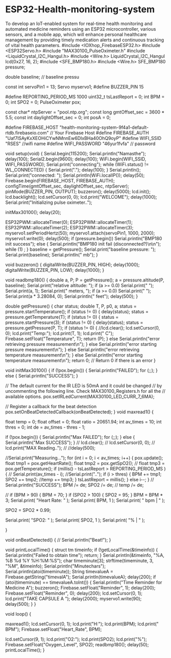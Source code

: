 # ESP32-Health-monitoring-system
To develop an IoT-enabled system for real-time health monitoring and automated medicine reminders using an ESP32 microcontroller, various sensors, and a mobile app, which will enhance personal healthcare management by providing timely medication alerts and continuous tracking of vital health parameters.
#include <IOXhop_FirebaseESP32.h>
#include <ESP32Servo.h>
#include "MAX30100_PulseOximeter.h"
#include <LiquidCrystal_I2C_Hangul.h>
#include <Wire.h>
LiquidCrystal_I2C_Hangul lcd(0x27, 16, 2);
#include <SFE_BMP180.h>
#include <Wire.h>
SFE_BMP180 pressure;

double baseline;  // baseline pressu

const int servoPin1 = 13;
Servo myservo1;
#define BUZZER_PIN 15

#define REPORTING_PERIOD_MS 1000
uint32_t tsLastReport = 0;
int BPM = 0;
int SPO2 = 0;
PulseOximeter pox;

const char* ntpServer = "pool.ntp.org";
const long gmtOffset_sec = 3600 * 5.5;
const int daylightOffset_sec = 0;
int posA = 0;

#define FIREBASE_HOST "health-monitoring-system-9f4a1-default-rtdb.firebaseio.com"  // Your Firebase Host
#define FIREBASE_AUTH "Uaf7lSAyKxXEOHiCYwNMnnEw6DIxBHa40OhQ9oyP"
#define WIFI_SSID "RSES"   //wifi name
#define WIFI_PASSWORD "46yur1fvfa"  // password

void setup(void) {
  Serial.begin(115200);
  Serial.println("Namasthe");
  delay(100);
  Serial2.begin(9600);
  delay(100);
  WiFi.begin(WIFI_SSID, WIFI_PASSWORD);
  Serial.print("connecting");
  while (WiFi.status() != WL_CONNECTED) {
    Serial.print(".");
    delay(100);
  }
  Serial.println();
  Serial.print("connected: ");
  Serial.println(WiFi.localIP());
  delay(50);
  Firebase.begin(FIREBASE_HOST, FIREBASE_AUTH);
  configTime(gmtOffset_sec, daylightOffset_sec, ntpServer);
  pinMode(BUZZER_PIN, OUTPUT);
  buzzeron();
  delay(5000);
  lcd.init();
  lcd.backlight();
  lcd.setCursor(0, 0);
  lcd.print("WELCOME");
  delay(1000);
  Serial.print("Initializing pulse oximeter..");

  initMax30100();
  delay(20);

  ESP32PWM::allocateTimer(0);
  ESP32PWM::allocateTimer(1);
  ESP32PWM::allocateTimer(2);
  ESP32PWM::allocateTimer(3);
  myservo1.setPeriodHertz(50);
  myservo1.attach(servoPin1, 1000, 2000);
  myservo1.write(0);
  delay(500);
  if (pressure.begin())
    Serial.println("BMP180 init success");
  else {
    Serial.println("BMP180 init fail (disconnected?)\n\n");
    while (1)
      ;
  }
  baseline = getPressure();
  Serial.print("baseline pressure: ");
  Serial.print(baseline);
  Serial.println(" mb");
}

void buzzeron() {
  digitalWrite(BUZZER_PIN, HIGH);
  delay(1000);
  digitalWrite(BUZZER_PIN, LOW);
  delay(1000);
}

void readbmp180() {
  double a, P;
  P = getPressure();
  a = pressure.altitude(P, baseline);
  Serial.print("relative altitude: ");
  if (a >= 0.0) Serial.print(" ");
  Serial.print(a, 1);
  Serial.print(" meters, ");
  if (a >= 0.0) Serial.print(" ");
  Serial.print(a * 3.28084, 0);
  Serial.println(" feet");
  delay(500);
}

double getPressure() {
  char status;
  double T, P, p0, a;
  status = pressure.startTemperature();
  if (status != 0) {
    delay(status);
    status = pressure.getTemperature(T);
    if (status != 0) {
      status = pressure.startPressure(3);
      if (status != 0) {
        delay(status);
        status = pressure.getPressure(P, T);
        if (status != 0) {
          //lcd.clear();
          lcd.setCursor(0, 0);
          lcd.print("Temp:");
          lcd.print(T, 1);
          lcd.print(" C");
          Firebase.setFloat("Temperature", T);
          return (P);
        } else Serial.println("error retrieving pressure measurement\n");
      } else Serial.println("error starting pressure measurement\n");
    } else Serial.println("error retrieving temperature measurement\n");
  } else Serial.println("error starting temperature measurement\n");
  return 0;  // Return 0 if there is an error
}

void initMax30100()
{
  if (!pox.begin()) {
    Serial.println("FAILED");
    for (;;);
  } else {
    Serial.println("SUCCESS");
  }

  // The default current for the IR LED is 50mA and it could be changed
  //   by uncommenting the following line. Check MAX30100_Registers.h for all the
  //   available options.
  pox.setIRLedCurrent(MAX30100_LED_CURR_7_6MA);

  // Register a callback for the beat detection
  pox.setOnBeatDetectedCallback(onBeatDetected);
}
void maxread1()
{

  float temp = 0;
  float offset = 0;
  float ratio = 20651.94;
  int av_times = 10;
  int thres = 0;
  int de = av_times - thres - 1;

  if (!pox.begin()) {
    Serial.println("Max FAILED");
    for (;;);
  } else {
    Serial.println("Max SUCCESS");
  }
  //  lcd.clear();
  //  lcd.setCursor(0, 0);
  //  lcd.print("MAX Reading..");
  //  //delay(500);

  //Serial.print("Measuring...");
  for (int  i = 0; i < av_times; i++) {
    pox.update();
    float tmp1 = pox.getHeartRate();
    float tmp2 = pox.getSpO2();
    // float tmp3 = pox.getTemperature();
    if (millis() - tsLastReport > REPORTING_PERIOD_MS ) {
      // Serial.print(av_times - i);
      //Serial.print("..");
      if (i > thres) {
        BPM += tmp1;
        SPO2 += tmp2;
        //temp += tmp3;
      }
      tsLastReport = millis();
    }
    else
      i--;
  }
 // Serial.println("SUCCESS");
  BPM /= de;
  SPO2 /= de;
  // temp /= de;

  //
  if (BPM > 90) {
    BPM = 70;
  }
  if (SPO2 > 100) {
    SPO2 = 95;
  }
  BPM = BPM * 3;
  Serial.print( "Heart Rate: " );
  Serial.print( BPM, 1 );
  Serial.print( " bpm | " );

  SPO2 = SPO2 * 0.99;

  Serial.print( "SPO2: " );
  Serial.print( SPO2, 1 );
  Serial.print( "% | " );

}

void onBeatDetected()
{
  // Serial.println("Beat!");
}


void printLocalTime() {
  struct tm timeinfo;
  if (!getLocalTime(&timeinfo)) {
    Serial.println("Failed to obtain time");
    return;
  }
  Serial.println(&timeinfo, "%A, %B %d %Y %H:%M:%S");
  char timeminute[3];
  strftime(timeminute, 3, "%M", &timeinfo);
  Serial.println("Minutechars");
  Serial.println(atoi(timeminute));
  String timevalueA = Firebase.getString("timevalA");
  Serial.println(timevalueA);
  delay(200);
  if (atoi(timeminute) == timevalueA.toInt()) {
    Serial.println("Time Reminder for Medicine A");
    buzzeron();
    Firebase.setFloat("Reminder", 1);
    delay(200); 
    Firebase.setFloat("Reminder", 0);
    delay(200);
    lcd.setCursor(0, 1);
    lcd.print("TAKE CAPSULE A  ");
    delay(2000);
    myservo1.write(90);
    delay(500);
  }
}

void loop() {
  
  maxread1();
  lcd.setCursor(0, 1);
  lcd.print("H:");
  lcd.print(BPM); 
  lcd.print(" BPM");
  Firebase.setFloat("Heart_Rate", BPM);

  lcd.setCursor(9, 1);
  lcd.print("O2:");
  lcd.print(SPO2);
  lcd.print("%");
  Firebase.setFloat("Oxygen_Level", SPO2);
  readbmp180();
  delay(50);
  printLocalTime();
}

